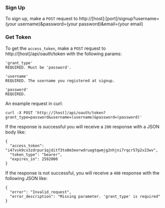 ### Sign Up
To sign up, make a `POST` request to http://[host]:[port]/signup?username=(your username)&password=(your password)&email=(your email)

### Get Token
To get the `access_token`, make a `POST` request to http://[host]/api/oauth/token with the following params:

```
'grant_type'
REQUIRED. Must be 'password'.

'username'
REQUIRED. The username you registered at signup.

'password'
REQUIRED.
```

An example request in curl:

```
curl -X POST 'http://[host]/api/oauth/token?grant_type=password&username=(username)&password=(password)'
```

If the response is successful you will receive a `200` response with a JSON body like:

```
{
  "access_token": "i47vsk9cx3zdrpur1qjditf3to8m3eerwdruagtqwmjg2nhjni7rqcr57p2v23wv",
  "token_type": "bearer",
  "expires_in": 2592000
}
```

If the response is not successful, you will receive a `400` response with the following JSON like:

```
{
  "error": "Invalid_request",
  "error_description": "Missing parameter. 'grant_type' is required"
}
```

